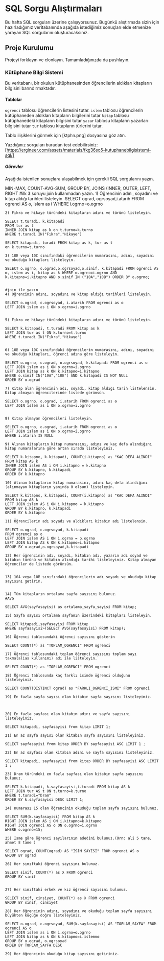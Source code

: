 # SQL Sorgu Alıştırmaları

Bu hafta SQL sorguları üzerine çalışıyorsunuz. Bugünkü alıştırmada sizin için hazırladığımız veritabanında aşağıda istediğimiz sonuçları elde etmenize yarayan SQL sorgularını oluşturacaksınız.

## Proje Kurulumu
Projeyi forklayın ve clonlayın. Tamamladığınızda da pushlayın.

### Kütüphane Bilgi Sistemi

Bu veritabanı, bir okulun kütüphanesinden öğrencilerin aldıkları kitapların bilgisini barındırmaktadır.

#### Tablolar 
`ogrenci` tablosu öğrencilerin listesini tutar.
`islem` tablosu öğrencilerin kütüphaneden aldıkları kitapların bilgilerini tutar
`kitap` tablosu kütüphanedeki kitapların bilgisini tutar
`yazar` tablosu kitapların yazarları bilgisini tutar
`tur` tablosu kitapların türlerini tutar.

Tablo ilişiklerini görmek için [ktphn.png] dosyasına göz atın.

Yazdığınız sorguları buradan test edebilirsiniz: [https://ergineer.com/assets/materials/fkg36so5-kutuphanebilgisistemi-sql/]


##### Görevler
Aşağıda istenilen sonuçlara ulaşabilmek için gerekli SQL sorgularını yazın. 


MIN-MAX, COUNT-AVG-SUM, GROUP BY, JOINS (INNER, OUTER, LEFT, RIGHT
	#ilk 3 soruyu join kullanmadan yazın.
	1) Öğrencinin adını, soyadını ve kitap aldığı tarihleri listeleyin.
	SELECT ograd, ogrsoyad,i.atarih FROM ogrenci AS o, islem as i
	WHERE i.ogrno=o.ogrno

	
	2) Fıkra ve hikaye türündeki kitapların adını ve türünü listeleyin.

	SELECT t.turadi, k.kitapadi
    FROM tur as t
	INNER JOIN kitap as k on t.turno=k.turno
	WHERE t.turadi IN("Fıkra","Hikaye")
	
	SELECT kitapadi, turadi FROM kitap as k, tur as t
	on k.turno=t.turno
	
	3) 10B veya 10C sınıfındaki öğrencilerin numarasını, adını, soyadını ve okuduğu kitapları listeleyin.
	
	SELECT o.ogrno, o.ograd,o.ogrsoyad,o.sinif, k.kitapadi FROM ogrenci AS o, islem as i, kitap as k WHERE o.ogrno=i.ogrno AND k.kitapno=i.kitapno AND o.sinif IN ("10A","10B") ORDER BY o.ogrno;


	#join ile yazın
	4) Öğrencinin adını, soyadını ve kitap aldığı tarihleri listeleyin.
	
	SELECT o.ograd, o.ogrsoyad, i.atarih FROM ogrenci as o
	LEFT JOIN islem as i ON o.ogrno=i.ogrno

	
	5) Fıkra ve hikaye türündeki kitapların adını ve türünü listeleyin.
	
	SELECT k.kitapadi, t.turadi FROM kitap as k
	LEFT JOIN tur as t ON k.turno=t.turno 
	WHERE t.turadi IN("Fıkra","Hikaye")

	
	6) 10B veya 10C sınıfındaki öğrencilerin numarasını, adını, soyadını ve okuduğu kitapları, öğrenci adına göre listeleyin.
	
	SELECT o.ogrno, o.ograd, o.ogrsoyad, k.kitapadi FROM ogrenci as o
	LEFT JOIN islem as i ON o.ogrno=i.ogrno
	LEFT JOIN kitap as k ON k.kitapno=i.kitapno
	WHERE o.sinif IN("10A","10B") AND k.kitapadi IS NOT NULL
	ORDER BY o.ograd
	
	7) Kitap alan öğrencinin adı, soyadı, kitap aldığı tarih listelensin. Kitap almayan öğrencilerinde listede görünsün.
	
	SELECT o.ogrno, o.ograd, i.atarih FROM ogrenci as o
	LEFT JOIN islem as i ON o.ogrno=i.ogrno


	8) Kitap almayan öğrencileri listeleyin.

	SELECT o.ogrno, o.ograd, i.atarih FROM ogrenci as o
	LEFT JOIN islem as i ON o.ogrno=i.ogrno
	WHERE i.atarih IS NULL
	
	9) Alınan kitapların kitap numarasını, adını ve kaç defa alındığını kitap numaralarına göre artan sırada listeleyiniz.
	
	SELECT k.kitapno, k.kitapadi, COUNT(i.kitapno) as "KAC DEFA ALINDI" 
	FROM kitap AS k 
	INNER JOIN islem AS i ON i.kitapno = k.kitapno 
	GROUP BY k.kitapno, k.kitapadi 
	ORDER BY k.kitapno

	10) Alınan kitapların kitap numarasını, adını kaç defa alındığını (alınmayan kitapların yanında 0 olsun) listeleyin.

	SELECT k.kitapno, k.kitapadi, COUNT(i.kitapno) as "KAC DEFA ALINDI" 
	FROM kitap AS k 
	LEFT JOIN islem AS i ON i.kitapno = k.kitapno 
	GROUP BY k.kitapno, k.kitapadi 
	ORDER BY k.kitapno

	11) Öğrencilerin adı soyadı ve aldıkları kitabın adı listelensin.
	
	SELECT o.ograd, o.ogrsoyad, k.kitapadi
	FROM ogrenci as o
	LEFT JOIN islem AS i ON i.ogrno = o.ogrno
	LEFT JOIN kitap AS k ON k.kitapno=i.kitapno 
	GROUP BY o.ograd,o.ogrsoyad,k.kitapadi

	12) Her öğrencinin adı, soyadı, kitabın adı, yazarın adı soyad ve kitabın türünü ve kitabın alındığı tarihi listeleyiniz. Kitap almayan öğrenciler de listede görünsün.
	
	
	13) 10A veya 10B sınıfındaki öğrencilerin adı soyadı ve okuduğu kitap sayısını getirin.
	
	
	14) Tüm kitapların ortalama sayfa sayısını bulunuz.
	#AVG
	
	SELECT AVG(sayfasayisi) as ortalama_sayfa_sayisi FROM kitap;

	15) Sayfa sayısı ortalama sayfanın üzerindeki kitapları listeleyin.
	
	SELECT kitapadi,sayfasayisi FROM kitap
	WHERE sayfasayisi>(SELECT AVG(sayfasayisi) FROM kitap);
	
	16) Öğrenci tablosundaki öğrenci sayısını gösterin
	
	SELECT COUNT(*) as "TOPLAM_OGRENCI" FROM ogrenci
	
	17) Öğrenci tablosundaki toplam öğrenci sayısını toplam sayı takma(alias kullanımı) adı ile listeleyin.
	
	SELECT COUNT(*) as "TOPLAM_OGRENCI" FROM ogrenci
	
	18) Öğrenci tablosunda kaç farklı isimde öğrenci olduğunu listeleyiniz.
	
	SELECT COUNT(DISTINCT ograd) as "FARKLI_OGRENCI_ISMI" FROM ogrenci
	
	19) En fazla sayfa sayısı olan kitabın sayfa sayısını listeleyiniz.
	

	
	20) En fazla sayfası olan kitabın adını ve sayfa sayısını listeleyiniz.
	
	SELECT kitapadi, sayfasayisi from kitap LIMIT 1;
	
	21) En az sayfa sayısı olan kitabın sayfa sayısını listeleyiniz.
	
	SELECT sayfasayisi from kitap ORDER BY sayfasayisi ASC LIMIT 1 ;

	22) En az sayfası olan kitabın adını ve sayfa sayısını listeleyiniz.
	
	SELECT kitapadi, sayfasayisi from kitap ORDER BY sayfasayisi ASC LIMIT 1 ;
	
	23) Dram türündeki en fazla sayfası olan kitabın sayfa sayısını bulunuz.
	
	SELECT k.kitapadi, k.sayfasayisi,t.turadi FROM kitap AS k
	LEFT JOIN tur AS t ON t.turno=k.turno
	WHERE t.turadi="Dram"
	ORDER BY k.sayfasayisi DESC LIMIT 1;
	
	24) numarası 15 olan öğrencinin okuduğu toplam sayfa sayısını bulunuz.
	
	SELECT SUM(k.sayfasayisi) FROM kitap AS k
	RIGHT JOIN islem AS i ON i.kitapno=k.kitapno
	RIGHT JOIN ogrenci AS o ON o.ogrno=i.ogrno
	WHERE o.ogrno=15;
	
	25) İsme göre öğrenci sayılarının adedini bulunuz.(Örn: ali 5 tane, ahmet 8 tane )

	SELECT ograd, COUNT(ograd) AS "İSİM SAYİSİ" FROM ogrenci AS o
	GROUP BY ograd
	
	26) Her sınıftaki öğrenci sayısını bulunuz.
	
	SELECT sinif, COUNT(*) as X FROM ogrenci
	GROUP BY sinif

	
	27) Her sınıftaki erkek ve kız öğrenci sayısını bulunuz.
	
	SELECT sinif, cinsiyet, COUNT(*) as X FROM ogrenci
	GROUP BY sinif, cinsiyet
	
	28) Her öğrencinin adını, soyadını ve okuduğu toplam sayfa sayısını büyükten küçüğe doğru listeleyiniz.
	
	SELECT o.ograd, o.ogrsoyad, SUM(k.sayfasayisi) AS "TOPLAM_SAYFA" FROM ogrenci AS o
	LEFT JOIN islem as i ON i.ogrno=o.ogrno
	LEFT JOIN kitap as k ON k.kitapno=i.islemno
	GROUP BY o.ograd, o.ogrsoyad
	ORDER BY TOPLAM_SAYFA DESC
	
	29) Her öğrencinin okuduğu kitap sayısını getiriniz.
